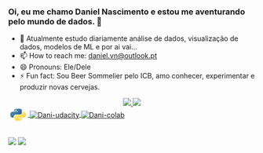 ### Oi, eu me chamo Daniel Nascimento e estou me aventurando pelo mundo de dados. 👋


- 🌱 Atualmente estudo diariamente análise de dados, visualização de dados, modelos de ML e por ai vai...
- 📫 How to reach me: daniel.vn@outlook.pt
- 😄 Pronouns: Ele/Dele
- ⚡ Fun fact: Sou Beer Sommelier pelo ICB, amo conhecer, experimentar e produzir novas cervejas.

 <div align="center">
  <a href="https://github.com/madmattbr">
  <img height="180em" src="https://github-readme-stats.vercel.app/api?username=madmattbr&show_icons=true&theme=tokyonight&include_all_commits=true&count_private=true"/>
  <img height="180em" src="https://github-readme-stats.vercel.app/api/top-langs/?username=madmattbr&layout=compact&langs_count=7&theme=tokyonight"/>
</div>
<div>
</div>
<div>
 <img align="center" alt="Dani-Python" height="30" width="40" src="https://raw.githubusercontent.com/devicons/devicon/master/icons/python/python-original.svg">
 <img align="center" alt="Dani-udacity" height="30" src="https://img.shields.io/badge/Udacity-grey?style=for-the-badge&logo=udacity&logoColor=#5FCFEE">
 <img align="center" alt="Dani-colab" height="30" src= "https://img.shields.io/badge/Colab-F9AB00?style=for-the-badge&logo=googlecolab&color=525252">
</div>

<div style="display: inline_block"><br>
  
 <a href = "mailto:danielnascimento@id.uff.br"><img src="https://img.shields.io/badge/-Gmail-%23333?style=for-the-badge&logo=gmail&logoColor=white" target="_blank"></a>
  <a href="https://www.linkedin.com/in/daniel-vieira-23778612a/" target="_blank"><img src="https://img.shields.io/badge/-LinkedIn-%230077B5?style=for-the-badge&logo=linkedin&logoColor=white" target="_blank"></a> 
</div>
 

 ##
 
<div> 
  <!--<a href="https://www.youtube.com/channel/UC_-uuuZbY0AAt9CViNzvc-Q" target="_blank"><img src="https://img.shields.io/badge/YouTube-FF0000?style=for-the-badge&logo=youtube&logoColor=white" target="_blank"></a>
  <a href="https://instagram.com/rafaballerini" target="_blank"><img src="https://img.shields.io/badge/-Instagram-%23E4405F?style=for-the-badge&logo=instagram&logoColor=white" target="_blank"></a>
 	<a href="https://www.twitch.tv/rafaballerinii" target="_blank"><img src="https://img.shields.io/badge/Twitch-9146FF?style=for-the-badge&logo=twitch&logoColor=white" target="_blank"></a>
 <a href="https://discord.gg/wagxzStdcR" target="_blank"><img src="https://img.shields.io/badge/Discord-7289DA?style=for-the-badge&logo=discord&logoColor=white" target="_blank"></a> 

  
 
  ![Snake animation](https://github.com/rafaballerini/rafaballerini/blob/output/github-contribution-grid-snake.svg)
 -->
</div>



